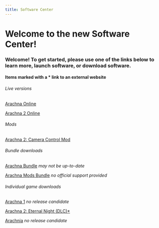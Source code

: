 ```yaml
---
title: Software Center
---
```


# Welcome to the new Software Center!
### Welcome! To get started, please use one of the links below to learn more, launch software, or download software.
#### Items marked with a * link to an external website


###### Live versions
[Arachna Online](https://247086.github.io/software/playable/Arachna.html)

[Arachna 2 Online](https://247086.github.io/software/playable/Arachna2.html)


###### Mods
[Arachna 2: Camera Control Mod](https://247086.github.io/software/playable/A2%20Cam%20Control%20Mod.html)


###### Bundle downloads
[Arachna Bundle](https://247086.github.io/software/downloads/Arachna%20Bundle%20Download.zip) _may not be up-to-date_

[Arachna Mods Bundle](https://247086.github.io/software/downloads/Arachna%20Mod%20Download.zip) _no official support provided_


###### Individual game downloads
[Arachna 1](nan) _no release candidate_

[Arachna 2: Eternal Night (DLC)*](https://www.dropbox.com/s/zpfmpy8nmu4qu71/Arachna%202%20%2B%20DLC%201.0.8.html?dl=0)

[Arachnia](nan) _no release candidate_

